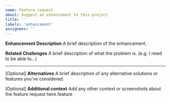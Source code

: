 ```yaml
---
name: Feature request
about: Suggest an enhancement to this project
title: ''
labels: 'enhancement'
assignees: ''
---
```


**Enhancement Description**
A brief description of the enhancement.

**Related Challenges**
A brief description of what the problem is. (e.g. I need to be able to...)

---
[Optional] **Alternatives**
A brief description of any alternative solutions or features you've considered.

[Optional] **Additional context**
Add any other context or screenshots about the feature request here.feature
